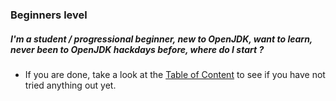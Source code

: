### Beginners level

##### I'm a student / progressional beginner, new to OpenJDK, want to learn, never been to OpenJDK hackdays before, where do I start ?

- If you are done, take a look at the [Table of Content](http://neomatrix369.gitbooks.io/adoptopenjdk-getting-started-kit/content/) to see if you have not tried anything out yet.
